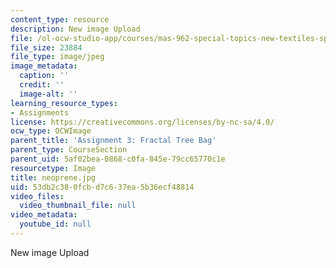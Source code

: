 ```yaml
---
content_type: resource
description: New image Upload
file: /ol-ocw-studio-app/courses/mas-962-special-topics-new-textiles-spring-2010/53db2c380fcbd7c637ea5b36ecf48814_neoprene.jpg
file_size: 23884
file_type: image/jpeg
image_metadata:
  caption: ''
  credit: ''
  image-alt: ''
learning_resource_types:
- Assignments
license: https://creativecommons.org/licenses/by-nc-sa/4.0/
ocw_type: OCWImage
parent_title: 'Assignment 3: Fractal Tree Bag'
parent_type: CourseSection
parent_uid: 5af02bea-0868-c0fa-845e-79cc65770c1e
resourcetype: Image
title: neoprene.jpg
uid: 53db2c38-0fcb-d7c6-37ea-5b36ecf48814
video_files:
  video_thumbnail_file: null
video_metadata:
  youtube_id: null
---
```

New image Upload